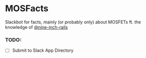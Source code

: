 # MOSFacts
Slackbot for facts, mainly (or probably only) about MOSFETs ft. the knowledge of [@nine-inch-rails](https://github.com/nine-inch-rails)

### TODO:
- [ ] Submit to Slack App Directory
